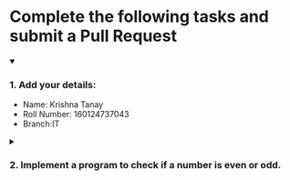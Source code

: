 # Complete the following tasks and submit a Pull Request
<details open>
<summary><h3>1. Add your details: </h3></summary>
<ul>
  <li> Name: Krishna Tanay </li>
  <li> Roll Number: 160124737043 </li>
  <li> Branch:IT </li>
</ul>
</details>
<details>
<summary><h3> 2. Implement a program to check if a number is even or odd. </h3></summary>
<ul>
  <li> Create a new file in the repository and add your code. </li>
  <li> Use any programming language of your choice. </li>
</ul>
</details>

